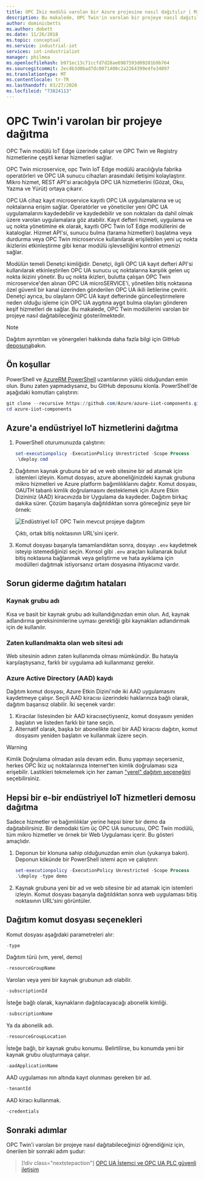```yaml
---
title: OPC İkiz modülü varolan bir Azure projesine nasıl dağıtılır | Microsoft Dokümanlar
description: Bu makalede, OPC Twin'in varolan bir projeye nasıl dağıtılancayakadar dır. Dağıtım hatalarını nasıl giderebileceğinizi de öğrenebilirsiniz.
author: dominicbetts
ms.author: dobett
ms.date: 11/26/2018
ms.topic: conceptual
ms.service: industrial-iot
services: iot-industrialiot
manager: philmea
ms.openlocfilehash: b971ec13c71ccfd7d28ae6987593d09201b9b764
ms.sourcegitcommit: 2ec4b3d0bad7dc0071400c2a2264399e4fe34897
ms.translationtype: MT
ms.contentlocale: tr-TR
ms.lasthandoff: 03/27/2020
ms.locfileid: "73824113"
---
```

# <a name="deploy-opc-twin-to-an-existing-project"></a>OPC Twin'i varolan bir projeye dağıtma

OPC Twin modülü IoT Edge üzerinde çalışır ve OPC Twin ve Registry hizmetlerine çeşitli kenar hizmetleri sağlar.

OPC Twin microservice, opc Twin IoT Edge modülü aracılığıyla fabrika operatörleri ve OPC UA sunucu cihazları arasındaki iletişimi kolaylaştırır. Mikro hizmet, REST API'si aracılığıyla OPC UA hizmetlerini (Gözat, Oku, Yazma ve Yürüt) ortaya çıkarır. 

OPC UA cihaz kayıt microservice kayıtlı OPC UA uygulamalarına ve uç noktalarına erişim sağlar. Operatörler ve yöneticiler yeni OPC UA uygulamalarını kaydedebilir ve kaydedebilir ve son noktaları da dahil olmak üzere varolan uygulamalara göz atabilir. Kayıt defteri hizmeti, uygulama ve uç nokta yönetimine ek olarak, kayıtlı OPC Twin IoT Edge modüllerini de kataloglar. Hizmet API'si, sunucu bulma (tarama hizmetleri) başlatma veya durdurma veya OPC Twin microservice kullanılarak erişilebilen yeni uç nokta ikizlerini etkinleştirme gibi kenar modülü işlevselliğini kontrol etmenizi sağlar.

Modülün temeli Denetçi kimliğidir. Denetçi, ilgili OPC UA kayıt defteri API'si kullanılarak etkinleştirilen OPC UA sunucu uç noktalarına karşılık gelen uç nokta ikizini yönetir. Bu uç nokta ikizleri, bulutta çalışan OPC Twin microservice'den alınan OPC UA microSERVICE'i, yönetilen bitiş noktasına özel güvenli bir kanal üzerinden gönderilen OPC UA ikili iletilerine çevirir. Denetçi ayrıca, bu olayların OPC UA kayıt defterinde güncelleştirmelere neden olduğu işleme için OPC UA aygıtına aygıt bulma olayları gönderen keşif hizmetleri de sağlar.  Bu makalede, OPC Twin modüllerini varolan bir projeye nasıl dağıtabileceğiniz gösterilmektedir.

> [!NOTE]
> Dağıtım ayrıntıları ve yönergeleri hakkında daha fazla bilgi için GitHub [deposuna](https://github.com/Azure/azure-iiot-opc-twin-module)bakın.

## <a name="prerequisites"></a>Ön koşullar

PowerShell ve [AzureRM PowerShell](https://docs.microsoft.com/powershell/azure/azurerm/install-azurerm-ps) uzantılarının yüklü olduğundan emin olun. Bunu zaten yapmadıysanız, bu GitHub deposunu klonla. PowerShell'de aşağıdaki komutları çalıştırın:

```powershell
git clone --recursive https://github.com/Azure/azure-iiot-components.git
cd azure-iiot-components
```

## <a name="deploy-industrial-iot-services-to-azure"></a>Azure'a endüstriyel IoT hizmetlerini dağıtma

1. PowerShell oturumunuzda çalıştırın:

    ```powershell
    set-executionpolicy -ExecutionPolicy Unrestricted -Scope Process
    .\deploy.cmd
    ```

2. Dağıtımın kaynak grubuna bir ad ve web sitesine bir ad atamak için istemleri izleyin.   Komut dosyası, azure aboneliğinizdeki kaynak grubuna mikro hizmetleri ve Azure platform bağımlılıklarını dağıtır.  Komut dosyası, OAUTH tabanlı kimlik doğrulamasını desteklemek için Azure Etkin Dizininiz (AAD) kiracınızda bir Uygulama da kaydeder.  Dağıtım birkaç dakika sürer.  Çözüm başarıyla dağıtıldıktan sonra göreceğiniz şeye bir örnek:

   ![Endüstriyel IoT OPC Twin mevcut projeye dağıtım](media/howto-opc-twin-deploy-existing/opc-twin-deploy-existing1.png)

   Çıktı, ortak bitiş noktasının URL'sini içerir. 

3. Komut dosyası başarıyla tamamlandıktan sonra, dosyayı `.env` kaydetmek isteyip istemediğinizi seçin.  Konsol gibi `.env` araçları kullanarak bulut bitiş noktasına bağlanmak veya geliştirme ve hata ayıklama için modülleri dağıtmak istiyorsanız ortam dosyasına ihtiyacınız vardır.

## <a name="troubleshooting-deployment-failures"></a>Sorun giderme dağıtım hataları

### <a name="resource-group-name"></a>Kaynak grubu adı

Kısa ve basit bir kaynak grubu adı kullandığınızdan emin olun.  Ad, kaynak adlandırma gereksinimlerine uyması gerektiği gibi kaynakları adlandırmak için de kullanılır.  

### <a name="website-name-already-in-use"></a>Zaten kullanılmakta olan web sitesi adı

Web sitesinin adının zaten kullanımda olması mümkündür.  Bu hatayla karşılaştıysanız, farklı bir uygulama adı kullanmanız gerekir.

### <a name="azure-active-directory-aad-registration"></a>Azure Active Directory (AAD) kaydı

Dağıtım komut dosyası, Azure Etkin Dizini'nde iki AAD uygulamasını kaydetmeye çalışır.  Seçili AAD kiracısı üzerindeki haklarınıza bağlı olarak, dağıtım başarısız olabilir. İki seçenek vardır:

1. Kiracılar listesinden bir AAD kiracıseçtiyseniz, komut dosyasını yeniden başlatın ve listeden farklı bir tane seçin.
2. Alternatif olarak, başka bir abonelikte özel bir AAD kiracısı dağıtın, komut dosyasını yeniden başlatın ve kullanmak üzere seçin.

> [!WARNING]
> Kimlik Doğrulama olmadan asla devam edin.  Bunu yapmayı seçerseniz, herkes OPC İkiz uç noktalarınıza Internet'ten kimlik doğrulaması sıza erişebilir.   Lastikleri tekmelemek için her zaman ["yerel" dağıtım seçeneğini](howto-opc-twin-deploy-dependencies.md) seçebilirsiniz.

## <a name="deploy-an-all-in-one-industrial-iot-services-demo"></a>Hepsi bir e-bir endüstriyel IoT hizmetleri demosu dağıtma

Sadece hizmetler ve bağımlılıklar yerine hepsi birer bir demo da dağıtabilirsiniz.  Bir demodaki tüm üç OPC UA sunucusu, OPC Twin modülü, tüm mikro hizmetler ve örnek bir Web Uygulaması içerir.  Bu gösteri amaçlıdır.

1. Deponun bir klonuna sahip olduğunuzdan emin olun (yukarıya bakın). Deponun kökünde bir PowerShell istemi açın ve çalıştırın:

    ```powershell
    set-executionpolicy -ExecutionPolicy Unrestricted -Scope Process
    .\deploy -type demo
    ```

2. Kaynak grubuna yeni bir ad ve web sitesine bir ad atamak için istemleri izleyin.  Komut dosyası başarıyla dağıtıldıktan sonra web uygulaması bitiş noktasının URL'sini görüntüler.

## <a name="deployment-script-options"></a>Dağıtım komut dosyası seçenekleri

Komut dosyası aşağıdaki parametreleri alır:

```powershell
-type
```

Dağıtım türü (vm, yerel, demo)

```powershell
-resourceGroupName
```

Varolan veya yeni bir kaynak grubunun adı olabilir.

```powershell
-subscriptionId
```

İsteğe bağlı olarak, kaynakların dağıtılacayacağı abonelik kimliği.

```powershell
-subscriptionName
```

Ya da abonelik adı.

```powershell
-resourceGroupLocation
```

İsteğe bağlı, bir kaynak grubu konumu. Belirtilirse, bu konumda yeni bir kaynak grubu oluşturmaya çalışır.

```powershell
-aadApplicationName
```

AAD uygulaması nın altında kayıt olunması gereken bir ad.

```powershell
-tenantId
```

AAD kiracı kullanmak.

```powershell
-credentials
```

## <a name="next-steps"></a>Sonraki adımlar

OPC Twin'i varolan bir projeye nasıl dağıtabileceğinizi öğrendiğiniz için, önerilen bir sonraki adım şudur:

> [!div class="nextstepaction"]
> [OPC UA İstemci ve OPC UA PLC güvenli iletişim](howto-opc-vault-secure.md)
